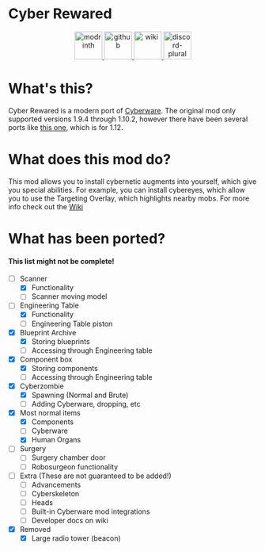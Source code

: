 # Cyber Rewared

<div align="center">
<a href="https://modrinth.com/mod/cyber-rewared">
    <img alt="modrinth" height="56" src="https://cdn.jsdelivr.net/npm/@intergrav/devins-badges@3/assets/cozy-minimal/available/modrinth_vector.svg">
</a>
<a href="https://github.com/Raik176/CyberRewared">
    <img alt="github" height="56" src="https://cdn.jsdelivr.net/npm/@intergrav/devins-badges@3/assets/cozy-minimal/available/github_vector.svg">
</a>
<a href="https://github.com/Raik176/CyberRewared/wiki">
    <img alt="wiki" height="56" src="https://cdn.jsdelivr.net/npm/@intergrav/devins-badges@3/assets/cozy-minimal/documentation/ghpages_vector.svg">
</a>
<a href="https://discord.gg/sstFzru8Se">
    <img alt="discord-plural" height="56" src="https://cdn.jsdelivr.net/npm/@intergrav/devins-badges@3/assets/cozy-minimal/social/discord-plural_vector.svg">
</a>
</div>

# What's this?

Cyber Rewared is a modern port of [Cyberware](https://github.com/Flaxbeard/Cyberware).
The original mod only supported versions 1.9.4 through 1.10.2, however there have been several ports
like [this one](https://github.com/An-Sar/Cyberware), which is for 1.12.

# What does this mod do?

This mod allows you to install cybernetic augments into yourself, which
give you special abilities. For example, you can install cybereyes,
which allow you to use the Targeting Overlay, which highlights nearby mobs.
For more info check out the [Wiki](https://github.com/Raik176/CyberRewared/wiki)

# What has been ported?

#### This list might not be complete!

- [ ] Scanner
    - [x] Functionality
    - [ ] Scanner moving model
- [ ] Engineering Table
    - [x] Functionality
    - [ ] Engineering Table piston
- [x] Blueprint Archive
    - [x] Storing blueprints
    - [ ] Accessing through Engineering table
- [x] Component box
    - [x] Storing components
    - [ ] Accessing through Engineering table
- [x] Cyberzombie
    - [x] Spawning (Normal and Brute)
    - [ ] Adding Cyberware, dropping, etc
- [x] Most normal items
    - [x] Components
    - [ ] Cyberware
    - [x] Human Organs
- [ ] Surgery
    - [ ] Surgery chamber door
    - [ ] Robosurgeon functionality
- [ ] Extra (These are not guaranteed to be added!)
    - [ ] Advancements
    - [ ] Cyberskeleton
    - [ ] Heads
    - [ ] Built-in Cyberware mod integrations
    - [ ] Developer docs on wiki
- [x] Removed
    - [x] Large radio tower (beacon)
